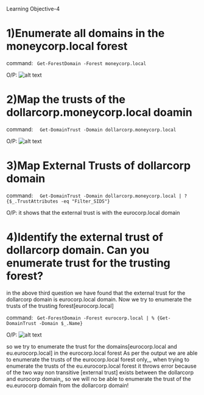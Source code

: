 Learning Objective-4

# **1)Enumerate all domains in the moneycorp.local forest**

command:
``` Get-ForestDomain -Forest moneycorp.local```

O/P:
![alt text](image-7.png)

# **2)Map the trusts of the dollarcorp.moneycorp.local doamin**

command:
```  Get-DomainTrust -Domain dollarcorp.moneycorp.local```

O/P:
![alt text](image-8.png)

# **3)Map External Trusts of dollarcorp domain**

command:
```  Get-DomainTrust -Domain dollarcorp.moneycorp.local | ? {$_.TrustAttributes -eq "Filter_SIDS"}```

O/P:
it shows that the external trust is with the eurocorp.local domain

# **4)Identify the external trust of dollarcorp domain. Can you enumerate trust for the trusting forest?**

in the above third question we have found that the external trust for the dollarcorp domain is eurocorp.local domain.
Now we try to enumerate the trusts of the trusting forest[eurocorp.local]

command:
``` Get-ForestDomain -Forest eurocorp.local | % {Get-DomainTrust -Domain $_.Name}```

O/P:
![alt text](image-9.png)

so we try to enumerate the trust for the domains[eurocorp.local and eu.eurocorp.local] in the eurocorp.local forest
As per the output we are able to enumerate the trusts of the eurocorp.local forest only,,, when trying to enumerate the trusts of the eu.eurocorp.local forest it throws error because of the two way non transitive [external trust] exists between the dollarcorp and eurocorp domain,, so we will no be able to enumerate the trust of the eu.eurocorp domain from the dollarcorp domain!